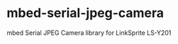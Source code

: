 mbed-serial-jpeg-camera
=======================

mbed Serial JPEG Camera library for LinkSprite LS-Y201
